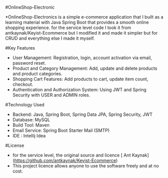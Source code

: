 #OnlineShop-Electronic

*OnlineShop-Electronics is a simple e-commerce application that I built as a learning material with Java Spring Boot
 that provides a smooth online shopping experience. for the service level code I took it from antkaynak/Keyist-Ecommerce but I modified it and made it simpler but for CRUD 
 and everything else I made it myself.

#Key Features
-	User Management: Registration, login, account activation via email, password reset.
-	Product and Category Management: Add, update and delete products and product categories.
-	Shopping Cart Features: Add products to cart, update item count, checkout.
-	Authentication and Authorization System: Using JWT and Spring Security with USER and ADMIN roles.

#Technology Used
-	Backend: Java, Spring Boot, Spring Data JPA, Spring Security, JWT
-	Database: MySQL
-	Build Tool: Maven
-	Email Service: Spring Boot Starter Mail (SMTP)
-	IDE : Intellij Idea

#License
- for the service level, the original source and licence [ Ant Kaynak] (https://github.com/antkaynak/Keyist-Ecommerce)
- This project licence allows anyone to use the software freely and at no cost.

